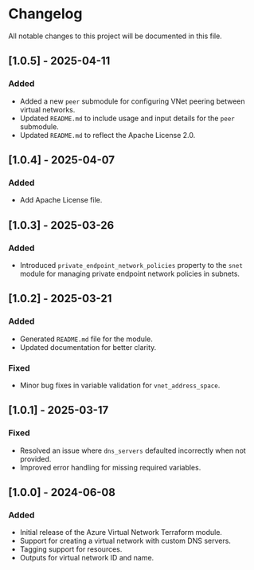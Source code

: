 # Changelog

All notable changes to this project will be documented in this file.

## [1.0.5] - 2025-04-11

### Added

- Added a new `peer` submodule for configuring VNet peering between virtual networks.
- Updated `README.md` to include usage and input details for the `peer` submodule.
- Updated `README.md` to reflect the Apache License 2.0.

## [1.0.4] - 2025-04-07

### Added

- Add Apache License file.

## [1.0.3] - 2025-03-26

### Added

- Introduced `private_endpoint_network_policies` property to the `snet` module for managing private endpoint network policies in subnets.

## [1.0.2] - 2025-03-21

### Added

- Generated `README.md` file for the module.
- Updated documentation for better clarity.

### Fixed

- Minor bug fixes in variable validation for `vnet_address_space`.

## [1.0.1] - 2025-03-17

### Fixed

- Resolved an issue where `dns_servers` defaulted incorrectly when not provided.
- Improved error handling for missing required variables.

## [1.0.0] - 2024-06-08

### Added

- Initial release of the Azure Virtual Network Terraform module.
- Support for creating a virtual network with custom DNS servers.
- Tagging support for resources.
- Outputs for virtual network ID and name.
